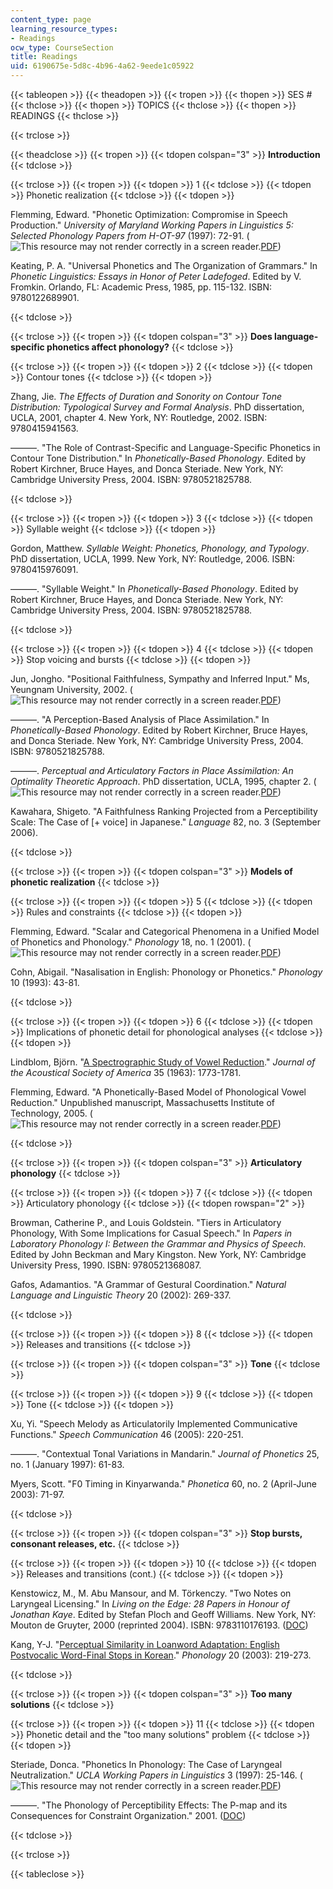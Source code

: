 ```yaml
---
content_type: page
learning_resource_types:
- Readings
ocw_type: CourseSection
title: Readings
uid: 6190675e-5d8c-4b96-4a62-9eede1c05922
---
```


{{< tableopen >}}
{{< theadopen >}}
{{< tropen >}}
{{< thopen >}}
SES #
{{< thclose >}}
{{< thopen >}}
TOPICS
{{< thclose >}}
{{< thopen >}}
READINGS
{{< thclose >}}

{{< trclose >}}

{{< theadclose >}}
{{< tropen >}}
{{< tdopen colspan="3" >}}
**Introduction**
{{< tdclose >}}

{{< trclose >}}
{{< tropen >}}
{{< tdopen >}}
1
{{< tdclose >}}
{{< tdopen >}}
Phonetic realization
{{< tdclose >}}
{{< tdopen >}}


Flemming, Edward. "Phonetic Optimization: Compromise in Speech Production." _University of Maryland Working Papers in Linguistics 5: Selected Phonology Papers from H-OT-97_ (1997): 72-91. (![This resource may not render correctly in a screen reader.](/images/inacessible.gif)[PDF](http://web.mit.edu/flemming/www/paper/ot.pdf))

Keating, P. A. "Universal Phonetics and The Organization of Grammars." In _Phonetic Linguistics: Essays in Honor of Peter Ladefoged_. Edited by V. Fromkin. Orlando, FL: Academic Press, 1985, pp. 115-132. ISBN: 9780122689901.


{{< tdclose >}}

{{< trclose >}}
{{< tropen >}}
{{< tdopen colspan="3" >}}
**Does language-specific phonetics affect phonology?**
{{< tdclose >}}

{{< trclose >}}
{{< tropen >}}
{{< tdopen >}}
2
{{< tdclose >}}
{{< tdopen >}}
Contour tones
{{< tdclose >}}
{{< tdopen >}}


Zhang, Jie. _The Effects of Duration and Sonority on Contour Tone Distribution: Typological Survey and Formal Analysis_. PhD dissertation, UCLA, 2001, chapter 4. New York, NY: Routledge, 2002. ISBN: 9780415941563.

———. "The Role of Contrast-Specific and Language-Specific Phonetics in Contour Tone Distribution." In _Phonetically-Based Phonology_. Edited by Robert Kirchner, Bruce Hayes, and Donca Steriade. New York, NY: Cambridge University Press, 2004. ISBN: 9780521825788.


{{< tdclose >}}

{{< trclose >}}
{{< tropen >}}
{{< tdopen >}}
3
{{< tdclose >}}
{{< tdopen >}}
Syllable weight
{{< tdclose >}}
{{< tdopen >}}


Gordon, Matthew. _Syllable Weight: Phonetics, Phonology, and Typology_. PhD dissertation, UCLA, 1999. New York, NY: Routledge, 2006. ISBN: 9780415976091.

———. "Syllable Weight." In _Phonetically-Based Phonology_. Edited by Robert Kirchner, Bruce Hayes, and Donca Steriade. New York, NY: Cambridge University Press, 2004. ISBN: 9780521825788.


{{< tdclose >}}

{{< trclose >}}
{{< tropen >}}
{{< tdopen >}}
4
{{< tdclose >}}
{{< tdopen >}}
Stop voicing and bursts
{{< tdclose >}}
{{< tdopen >}}


Jun, Jongho. "Positional Faithfulness, Sympathy and Inferred Input." Ms, Yeungnam University, 2002. (![This resource may not render correctly in a screen reader.](/images/inacessible.gif)[PDF](http://ling.snu.ac.kr/jun/work/inferred.pdf))

———. "A Perception-Based Analysis of Place Assimilation." In _Phonetically-Based Phonology_. Edited by Robert Kirchner, Bruce Hayes, and Donca Steriade. New York, NY: Cambridge University Press, 2004. ISBN: 9780521825788.

———. _Perceptual and Articulatory Factors in Place Assimilation: An Optimality Theoretic Approach_. PhD dissertation, UCLA, 1995, chapter 2. (![This resource may not render correctly in a screen reader.](/images/inacessible.gif)[PDF](http://ling.snu.ac.kr/jun/work/phd/ch2.pdf))

Kawahara, Shigeto. "A Faithfulness Ranking Projected from a Perceptibility Scale: The Case of \[+ voice\] in Japanese." _Language_ 82, no. 3 (September 2006).


{{< tdclose >}}

{{< trclose >}}
{{< tropen >}}
{{< tdopen colspan="3" >}}
**Models of phonetic realization**
{{< tdclose >}}

{{< trclose >}}
{{< tropen >}}
{{< tdopen >}}
5
{{< tdclose >}}
{{< tdopen >}}
Rules and constraints
{{< tdclose >}}
{{< tdopen >}}


Flemming, Edward. "Scalar and Categorical Phenomena in a Unified Model of Phonetics and Phonology." _Phonology_ 18, no. 1 (2001). (![This resource may not render correctly in a screen reader.](/images/inacessible.gif)[PDF](http://web.mit.edu/flemming/www/paper/scalar.pdf))

Cohn, Abigail. "Nasalisation in English: Phonology or Phonetics." _Phonology_ 10 (1993): 43-81.


{{< tdclose >}}

{{< trclose >}}
{{< tropen >}}
{{< tdopen >}}
6
{{< tdclose >}}
{{< tdopen >}}
Implications of phonetic detail for phonological analyses
{{< tdclose >}}
{{< tdopen >}}


Lindblom, Björn. "[A Spectrographic Study of Vowel Reduction](http://dx.doi.org/10.1121/1.1918816)." _Journal of the Acoustical Society of America_ 35 (1963): 1773-1781.

Flemming, Edward. "A Phonetically-Based Model of Phonological Vowel Reduction." Unpublished manuscript, Massachusetts Institute of Technology, 2005. (![This resource may not render correctly in a screen reader.](/images/inacessible.gif)[PDF](http://web.mit.edu/flemming/www/paper/vowelred.pdf))


{{< tdclose >}}

{{< trclose >}}
{{< tropen >}}
{{< tdopen colspan="3" >}}
**Articulatory phonology**
{{< tdclose >}}

{{< trclose >}}
{{< tropen >}}
{{< tdopen >}}
7
{{< tdclose >}}
{{< tdopen >}}
Articulatory phonology
{{< tdclose >}}
{{< tdopen rowspan="2" >}}


Browman, Catherine P., and Louis Goldstein. "Tiers in Articulatory Phonology, With Some Implications for Casual Speech." In _Papers in Laboratory Phonology I: Between the Grammar and Physics of Speech_. Edited by John Beckman and Mary Kingston. New York, NY: Cambridge University Press, 1990. ISBN: 9780521368087.

Gafos, Adamantios. "A Grammar of Gestural Coordination." _Natural Language and Linguistic Theory_ 20 (2002): 269-337.


{{< tdclose >}}

{{< trclose >}}
{{< tropen >}}
{{< tdopen >}}
8
{{< tdclose >}}
{{< tdopen >}}
Releases and transitions
{{< tdclose >}}

{{< trclose >}}
{{< tropen >}}
{{< tdopen colspan="3" >}}
**Tone**
{{< tdclose >}}

{{< trclose >}}
{{< tropen >}}
{{< tdopen >}}
9
{{< tdclose >}}
{{< tdopen >}}
Tone
{{< tdclose >}}
{{< tdopen >}}


Xu, Yi. "Speech Melody as Articulatorily Implemented Communicative Functions." _Speech Communication_ 46 (2005): 220-251.

———. "Contextual Tonal Variations in Mandarin." _Journal of Phonetics_ 25, no. 1 (January 1997): 61-83.

Myers, Scott. "F0 Timing in Kinyarwanda." _Phonetica_ 60, no. 2 (April-June 2003): 71-97.


{{< tdclose >}}

{{< trclose >}}
{{< tropen >}}
{{< tdopen colspan="3" >}}
**Stop bursts, consonant releases, etc.**
{{< tdclose >}}

{{< trclose >}}
{{< tropen >}}
{{< tdopen >}}
10
{{< tdclose >}}
{{< tdopen >}}
Releases and transitions (cont.)
{{< tdclose >}}
{{< tdopen >}}


Kenstowicz, M., M. Abu Mansour, and M. Törkenczy. "Two Notes on Laryngeal Licensing." In _Living on the Edge: 28 Papers in Honour of Jonathan Kaye_. Edited by Stefan Ploch and Geoff Williams. New York, NY: Mouton de Gruyter, 2000 (reprinted 2004). ISBN: 9783110176193. ([DOC](http://web.mit.edu/linguistics/people/faculty/kenstowicz/laryngeal_licensing.doc))

Kang, Y-J. "[Perceptual Similarity in Loanword Adaptation: English Postvocalic Word-Final Stops in Korean](http://dx.doi.org/10.1017/S0952675703004524)." _Phonology_ 20 (2003): 219-273.


{{< tdclose >}}

{{< trclose >}}
{{< tropen >}}
{{< tdopen colspan="3" >}}
**Too many solutions**
{{< tdclose >}}

{{< trclose >}}
{{< tropen >}}
{{< tdopen >}}
11
{{< tdclose >}}
{{< tdopen >}}
Phonetic detail and the "too many solutions" problem
{{< tdclose >}}
{{< tdopen >}}


Steriade, Donca. "Phonetics In Phonology: The Case of Laryngeal Neutralization." _UCLA Working Papers in Linguistics_ 3 (1997): 25-146. (![This resource may not render correctly in a screen reader.](/images/inacessible.gif)[PDF](http://www.linguistics.ucla.edu/people/steriade/papers/phoneticsinphonology.pdf))

———. "The Phonology of Perceptibility Effects: The P-map and its Consequences for Constraint Organization." 2001. ([DOC](http://www.linguistics.ucla.edu/people/steriade/papers/P-map_for_phonology.doc))


{{< tdclose >}}

{{< trclose >}}

{{< tableclose >}}